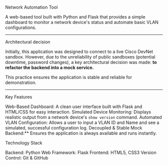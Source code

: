  Network Automation Tool

A web-based tool built with Python and Flask that provides a simple dashboard to monitor a network device's status and automate basic VLAN configurations. 

---

Architectural decision

Initially, this application was designed to connect to a live Cisco DevNet sandbox. However, due to the unreliability of public sandboxes (potential downtime, password changes), a key architectural decision was made: **to refactor the backend into a mock service.**

This  practice ensures the application is stable and reliable for demonstration.

---

 Key Features

Web-Based Dashboard: A clean user interface built with Flask and HTML/CSS for easy interaction.
Simulated Device Monitoring: Displays realistic output from a network device's `show version` command.
Automated VLAN Configuration: Allows a user to input a VLAN ID and Name and see a simulated, successful configuration log.
Decoupled & Stable Mock Backend:** Ensures the application is always available and runs instantly.

Technology Stack

Backend: Python
Web Framework: Flask
Frontend: HTML5, CSS3
Version Control: Git & GitHub
